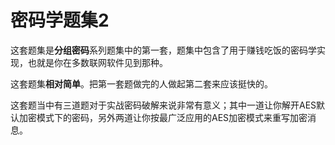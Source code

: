 # 密码学题集2

这套题集是**分组密码**系列题集中的第一套，题集中包含了用于赚钱吃饭的密码学实现，也就是你在多数联网软件见到那种。

这套题集**相对简单**。把第一套题做完的人做起第二套来应该挺快的。

这套题当中有三道题对于实战密码破解来说非常有意义；其中一道让你解开AES默认加密模式下的密码，另外两道让你按最广泛应用的AES加密模式来重写加密消息。